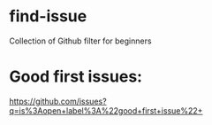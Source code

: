 # find-issue
Collection of Github filter for beginners

# Good first issues:
https://github.com/issues?q=is%3Aopen+label%3A%22good+first+issue%22+
